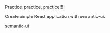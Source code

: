 Practice, practice, practice!!!!

Create simple React application with semantic-ui.


[semantic-ui](https://semantic-ui.com/)

